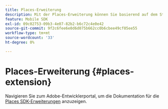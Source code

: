 ```yaml
---
title: Places-Erweiterung
description: Mit der Places-Erweiterung können Sie basierend auf dem Standort Ihrer Benutzer handeln.
feature: Mobile SDK
exl-id: 09c02753-09b3-4e07-82b2-b6c72c4e0e42
source-git-commit: 9f2c6fee6e0d6d075b662cc0b6cbee49cf05ee55
workflow-type: tm+mt
source-wordcount: '33'
ht-degree: 0%

---
```


# Places-Erweiterung {#places-extension}

Navigieren Sie zum Adobe-Entwicklerportal, um die Dokumentation für die [Places SDK-Erweiterungen](https://developer.adobe.com/client-sdks/documentation/places/) anzuzeigen.

<!-- 

The Places extension allows you to act based on the location of your users. This extension is the interface to the Places Query Service APIs. By listening for events that contain GPS coordinates and geofence region events, this extension dispatches new events that are processed by the Rules Engine. The Places extension also retrieves and delivers a list of the nearest POI for the app data that retrieves from the APIs. The regions returned by the APIs are stored in cache and persistence, which allows limited offline processing.

## Install the Places extension in Adobe Experience Platform Launch

1. In Experience Platform Launch, click the **[!UICONTROL Extensions]** tab.
1. On the **[!UICONTROL Catalog]** tab, locate the **[!UICONTROL Places]** extension, and click **[!UICONTROL Install]**.
1. Select the Places libraries you want to use in this property. These are the libraries that will be accessible in your app.
1. Click **[!UICONTROL Save]**.

    When you click **[!UICONTROL Save]**, the Experience Platform SDK searches the Places Services for POIs in the libraries that you selected. The POI data is not included in the download of the library when you build the app, but a location-based subset of POIs is downloaded to the end user's device at runtime and is based on the user's GPS coordinates.

1. Complete the publishing process to update the SDK configuration.

   For more information about publishing in Experience Platform Launch, see [Publishing](https://experienceleague.adobe.com/docs/experience-platform/tags/publish/overview.html).

### Configure the Places extension {#configure-places-extension}

  ![](/help/assets/places-extension.png)

## Add the Places extension to your app {#add-places-to-app}

You can add the Places extension to your Android and iOS apps. The steps to add Places to your iOS or Android application can be seen below. Places extensions are also available for the following platforms below. For adding Places to your application when developing with one of these platforms see the accompanying links:

**[Cordova Places Plugin](https://github.com/adobe/cordova-acpplaces/blob/master/README.md)** 

**[React Native Places Plugin](https://github.com/adobe/react-native-acpplaces/blob/master/README.md)** 

**[Flutter Places Plugin](https://github.com/adobe/flutter-acpplaces_monitor)**

**[Xamarin Places Plugin](https://github.com/adobe/xamarin-acpcore)**


### Android

To add the Places extension to your app by using Java:

1. Add the Places extension to your project using your app's gradle file.

   ```java
   implementation 'com.adobe.marketing.mobile:places:1.+'
   implementation 'com.adobe.marketing.mobile:sdk-core:1.+'
   ```

1. Import the Places extension in your application's main activity.

    ```java
    import com.adobe.marketing.mobile.Places;
    ```


### iOS

To add Places extension to your app by using Objective-C or Swift:

1. Add the Places and [Mobile Core](https://aep-sdks.gitbook.io/docs/using-mobile-extensions/mobile-core) libraries to your project. You will need to add the following pods to your `Podfile`:

   ```objective-c
   pod 'ACPPlaces', '~> 1.0'
   pod 'ACPCore', '~> 2.0'    # minimum Core version for Places is 2.0.3
   ```

   Alternatively, if you are not using Cocoapods, you can manually include the Mobile Core and the Places libraries from our [releases page](https://github.com/Adobe-Marketing-Cloud/acp-sdks/releases/) on Github.

1. Update your Cocoapods:

   ```objective-c
   pod update
   ```

1. Open Xcode, and in your AppDelegate class, import the Core and the Places headers:

    **Objective-C**

    ```objective-c
    #import "ACPCore.h"
    #import "ACPPlaces.h"
    ```

    **Swift**

    ```swift
    import ACPCore
    import ACPPlaces
    ```

### Register the Places extension with Mobile Core {#register-places-mobile-core}

You need to register the Places extension with Mobile Core in Android and iOS.

#### Android

In your App's `OnCreate` method register the Places extensions:

```java
public class PlacesTestApp extends Application {

    @Override
    public void onCreate() {
        super.onCreate();
        MobileCore.setApplication(this);

        try {
            Places.registerExtension();
            MobileCore.start(null);
        } catch (Exception e) {
            Log.e("PlacesTestApp", e.getMessage());
        }
    }
}
```

#### iOS

In your App's `application:didFinishLaunchingWithOptions:` method, register the Places extension with your other SDK registration calls:

**Objective-C**

```objective-c
- (BOOL)application:(UIApplication *)application didFinishLaunchingWithOptions:(NSDictionary *)launchOptions {
    // make other sdk registration calls
    [ACPPlaces registerExtension];    
    return YES;
}
```

**Swift**

```swift
func application(_ application: UIApplication, didFinishLaunchingWithOptions launchOptions: [UIApplication.LaunchOptionsKey: Any]?) -> Bool {
    // make other sdk registration calls
    ACPPlaces.registerExtension();
    return true;
}
```

### Modifying Places membership time-to-live {#places-ttl}

Location data can quickly become stale, especially if the device is not receiving background location updates.

Control the time-to-live for Places membership data on the device by setting the `places.membershipttl` configuration setting. The value passed in represents the number of seconds that the Places state will remain valid for the device.

#### Android

Inside the callback of `MobileCore.start()` update the configuration with the necessary changes prior to calling `lifecycleStart`:

```java
public class PlacesTestApp extends Application {

    @Override
    public void onCreate() {
        super.onCreate();
        MobileCore.setApplication(this);

        try {
            Places.registerExtension();
            MobileCore.start(new AdobeCallback() {
                @Override
                public void call(Object o) {
                    // switch to your App ID from Launch
                    MobileCore.configureWithAppID("my-app-id");

                    final Map<String, Object> config = new HashMap<>();
                    config.put("places.membershipttl", 30);
                    MobileCore.updateConfiguration(config);

                    MobileCore.lifecycleStart(null);
                }
            });
        } catch (Exception e) {
            Log.e("PlacesTestApp", e.getMessage());
        }
    }
}
```

#### iOS

On the first line in the callback of `ACPCore`'s `start:` method, call `updateConfiguration:`

**Objective-C**

```objective-c
- (BOOL)application:(UIApplication *)application didFinishLaunchingWithOptions:(NSDictionary *)launchOptions {
    // make other sdk registration calls

    const UIApplicationState appState = application.applicationState;
    [ACPCore start:^{
        [ACPCore updateConfiguration:@{@"places.membershipttl":@(30)}];

        if (appState != UIApplicationStateBackground) {
            [ACPCore lifecycleStart:nil];            
        }
    }];

    return YES;
}
```

**Swift**

```swift
func application(_ application: UIApplication, didFinishLaunchingWithOptions launchOptions: [UIApplication.LaunchOptionsKey: Any]?) -> Bool {
    // make other sdk registration calls

    let appState = application.applicationState;            
    ACPCore.start {
        ACPCore.updateConfiguration(["places.membershipttl" : 30])

        if appState != .background {
            ACPCore.lifecycleStart(nil)
        }    
    }

    return true;
}
```

## Configuration keys

To update the SDK configuration programmatically at runtime, use the following information to change your Places extension configuration values. For more information, see [Configuration API Reference](https://aep-sdks.gitbook.io/docs/using-mobile-extensions/mobile-core/configuration/configuration-api-reference).

| Key | Required | Description |
| :--- | :--- | :--- |
| `places.libraries` | Yes | The Places extension libraries for the mobile app. It specifies the library ID and the name of the library that the mobile app supports. |
| `places.endpoint` | Yes | The default Places Query Service endpoint, which is used to get information about libraries and POIs. |
| `places.membershipttl` | No | Default value of 3600 (seconds in an hour). Indicates how long, in seconds, Places membership information for the device will remain valid. |

-->

